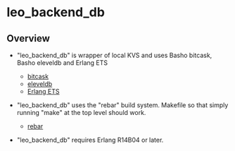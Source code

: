leo_backend_db
==============

Overview
--------

* "leo_backend_db" is wrapper of local KVS and uses Basho bitcask, Basho eleveldb and Erlang ETS
  * [bitcask](https://github.com/basho/bitcask)
  * [eleveldb](https://github.com/basho/eleveldb)
  * [Erlang ETS](http://www.erlang.org/doc/man/ets.html)

* "leo_backend_db" uses the "rebar" build system. Makefile so that simply running "make" at the top level should work.
  * [rebar](https://github.com/basho/rebar)
* "leo_backend_db" requires Erlang R14B04 or later.

